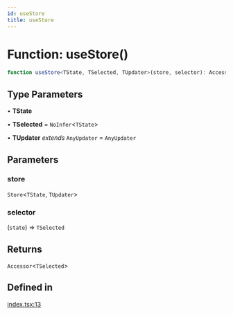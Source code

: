 ```yaml
---
id: useStore
title: useStore
---
```


# Function: useStore()

```ts
function useStore<TState, TSelected, TUpdater>(store, selector): Accessor<TSelected>
```

## Type Parameters

• **TState**

• **TSelected** = `NoInfer`\<`TState`\>

• **TUpdater** *extends* `AnyUpdater` = `AnyUpdater`

## Parameters

### store

`Store`\<`TState`, `TUpdater`\>

### selector

(`state`) => `TSelected`

## Returns

`Accessor`\<`TSelected`\>

## Defined in

[index.tsx:13](https://github.com/TanStack/store/blob/main/packages/solid-store/src/index.tsx#L13)
